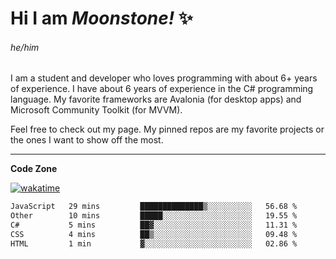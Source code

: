 
<!--
**MoonstoneStudios/MoonstoneStudios** is a ✨ _special_ ✨ repository because its `README.md` (this file) appears on your GitHub profile.

Here are some ideas to get you started:

- 🔭 I’m currently working on ...
- 🌱 I’m currently learning ...
- 👯 I’m looking to collaborate on ...
- 🤔 I’m looking for help with ...
- 💬 Ask me about ...
- 📫 How to reach me: ...
- 😄 Pronouns: ...
- ⚡ Fun fact: ...
-->

# Hi I am _Moonstone!_  ✨
###### he/him

I am a student and developer who loves programming with about 6+ years of experience. 
I have about 6 years of experience in the C# programming language. 
My favorite frameworks are Avalonia (for desktop apps) and Microsoft Community Toolkit (for MVVM).

Feel free to check out my page. My pinned repos are my favorite projects or the ones I want to show off the most. 

---

**Code Zone**


[![wakatime](https://wakatime.com/badge/user/35c755da-7226-42ef-89f9-892c03fbcf7e.svg?style=for-the-badge)](https://wakatime.com/@35c755da-7226-42ef-89f9-892c03fbcf7e)
<!--START_SECTION:waka-->

```txt
JavaScript   29 mins         ██████████████▒░░░░░░░░░░   56.68 %
Other        10 mins         █████░░░░░░░░░░░░░░░░░░░░   19.55 %
C#           5 mins          ██▓░░░░░░░░░░░░░░░░░░░░░░   11.31 %
CSS          4 mins          ██▒░░░░░░░░░░░░░░░░░░░░░░   09.48 %
HTML         1 min           ▓░░░░░░░░░░░░░░░░░░░░░░░░   02.86 %
```

<!--END_SECTION:waka-->
